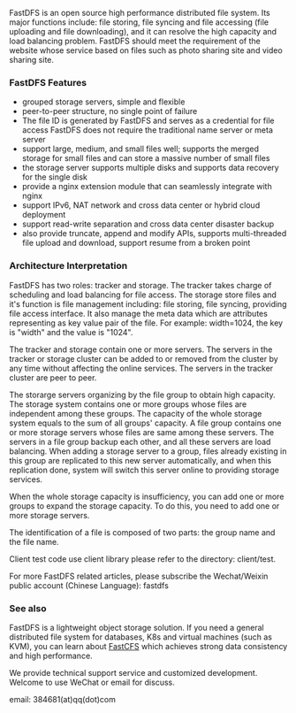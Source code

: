 FastDFS is an open source high performance distributed file system. Its major
functions include: file storing, file syncing and file accessing (file uploading
and file downloading), and it can resolve the high capacity and load balancing
problem. FastDFS should meet the requirement of the website whose service based
on files such as photo sharing site and video sharing site.

### FastDFS Features

* grouped storage servers, simple and flexible
* peer-to-peer structure, no single point of failure
* The file ID is generated by FastDFS and serves as a credential for file access
  FastDFS does not require the traditional name server or meta server
* support large, medium, and small files well; supports the merged storage for small files
  and can store a massive number of small files
* the storage server supports multiple disks and supports data recovery for the single disk
* provide a nginx extension module that can seamlessly integrate with nginx
* support IPv6, NAT network and cross data center or hybrid cloud deployment
* support read-write separation and cross data center disaster backup
* also provide truncate, append and modify APIs, supports multi-threaded file upload
  and download, support resume from a broken point

### Architecture Interpretation

FastDFS has two roles: tracker and storage. The tracker takes charge of
scheduling and load balancing for file access. The storage store files and it's
function is file management including: file storing, file syncing, providing file
access interface. It also manage the meta data which are attributes representing
as key value pair of the file. For example: width=1024, the key is "width" and
the value is "1024".

The tracker and storage contain one or more servers. The servers in the tracker
or storage cluster can be added to or removed from the cluster by any time without
affecting the online services. The servers in the tracker cluster are peer to peer.

The storarge servers organizing by the file group to obtain high capacity.
The storage system contains one or more groups whose files are independent among
these groups. The capacity of the whole storage system equals to the sum of all
groups' capacity. A file group contains one or more storage servers whose files
are same among these servers. The servers in a file group backup each other,
and all these servers are load balancing. When adding a storage server to a
group, files already existing in this group are replicated to this new server
automatically, and when this replication done, system will switch this server
online to providing storage services.

When the whole storage capacity is insufficiency, you can add one or more
groups to expand the storage capacity. To do this, you need to add one or
more storage servers.

The identification of a file is composed of two parts: the group name and
the file name.

Client test code use client library please refer to the directory: client/test.

For more FastDFS related articles, please subscribe the Wechat/Weixin public account
(Chinese Language): fastdfs

### See also

FastDFS is a lightweight object storage solution. If you need a general distributed
file system for databases, K8s and virtual machines (such as KVM), you can learn about
[FastCFS](https://github.com/happyfish100/FastCFS) which achieves strong data consistency
and high performance.

We provide technical support service and customized development. Welcome to use WeChat or email for discuss.

email: 384681(at)qq(dot)com
